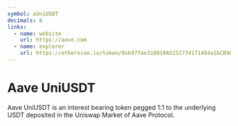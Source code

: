 ```yaml
---
symbol: aUniUSDT
decimals: 6
links:
  - name: website
    url: https://aave.com
  - name: explorer
    url: https://etherscan.io/token/0xb977ee318010A5252774171494a1bCB98E7fab65
---
```


# Aave UniUSDT

Aave UniUSDT is an interest bearing token pegged 1:1 to the underlying USDT deposited in the Uniswap Market of Aave Protocol.
